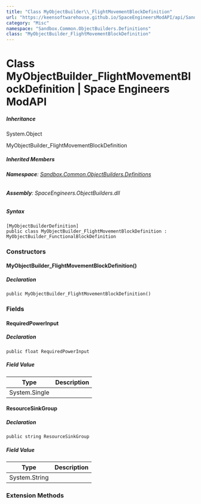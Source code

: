 ```yaml
---
title: "Class MyObjectBuilder\\_FlightMovementBlockDefinition"
url: "https://keensoftwarehouse.github.io/SpaceEngineersModAPI/api/Sandbox.Common.ObjectBuilders.Definitions.MyObjectBuilder_FlightMovementBlockDefinition.html"
category: "Misc"
namespace: "Sandbox.Common.ObjectBuilders.Definitions"
class: "MyObjectBuilder_FlightMovementBlockDefinition"
---
```


# Class MyObjectBuilder\_FlightMovementBlockDefinition | Space Engineers ModAPI

##### Inheritance

System.Object

MyObjectBuilder\_FlightMovementBlockDefinition

##### Inherited Members

###### **Namespace**: [Sandbox.Common.ObjectBuilders.Definitions](https://keensoftwarehouse.github.io/SpaceEngineersModAPI/api/Sandbox.Common.ObjectBuilders.Definitions.html)

###### **Assembly**: SpaceEngineers.ObjectBuilders.dll

##### Syntax

```
[MyObjectBuilderDefinition]
public class MyObjectBuilder_FlightMovementBlockDefinition : MyObjectBuilder_FunctionalBlockDefinition
```

### Constructors

#### MyObjectBuilder\_FlightMovementBlockDefinition()

##### Declaration

```
public MyObjectBuilder_FlightMovementBlockDefinition()
```

### Fields

#### RequiredPowerInput

##### Declaration

```
public float RequiredPowerInput
```

##### Field Value

| Type | Description |
| --- | --- |
| System.Single |     |

#### ResourceSinkGroup

##### Declaration

```
public string ResourceSinkGroup
```

##### Field Value

| Type | Description |
| --- | --- |
| System.String |     |

### Extension Methods